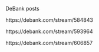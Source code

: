 DeBank posts
<p/>
https://debank.com/stream/584843
<p/>
https://debank.com/stream/593964
<p/>
https://debank.com/stream/606857
